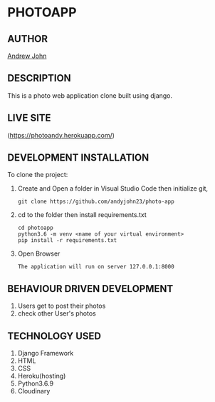 # PHOTOAPP

## AUTHOR
[Andrew John](https://github.com/andyjohn23)

## DESCRIPTION 
This is a photo web application clone built using django.

## LIVE SITE
(https://photoandy.herokuapp.com/)


## DEVELOPMENT INSTALLATION
To clone the project:
1. Create and Open a folder in Visual Studio Code then initialize git,
   ```
   git clone https://github.com/andyjohn23/photo-app
   ```

1. cd to the folder then install requirements.txt
   ```
   cd photoapp
   python3.6 -m venv <name of your virtual environment>
   pip install -r requirements.txt

   ```

1. Open Browser
   ```
   The application will run on server 127.0.0.1:8000

   ```
   
## BEHAVIOUR DRIVEN DEVELOPMENT
1. Users get to post their photos
1. check other User's photos


## TECHNOLOGY USED
1. Django Framework
1. HTML
1. CSS
1. Heroku(hosting)
1. Python3.6.9
1. Cloudinary

